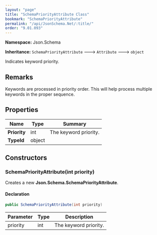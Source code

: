 ```yaml
---
layout: "page"
title: "SchemaPriorityAttribute Class"
bookmark: "SchemaPriorityAttribute"
permalink: "/api/JsonSchema.Net/:title/"
order: "9.01.093"
---
```

**Namespace:** Json.Schema

**Inheritance:**
`SchemaPriorityAttribute`
 🡒 
`Attribute`
 🡒 
`object`

Indicates keyword priority.

## Remarks

Keywords are processed in priority order.  This will help process multiple
keywords in the proper sequence.

## Properties

| Name | Type | Summary |
|---|---|---|
| **Priority** | int | The keyword priority. |
| **TypeId** | object |  |

## Constructors

### SchemaPriorityAttribute(int priority)

Creates a new **Json.Schema.SchemaPriorityAttribute**.

#### Declaration

```c#
public SchemaPriorityAttribute(int priority)
```

| Parameter | Type | Description |
|---|---|---|
| priority | int | The keyword priority. |


